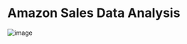 # Amazon Sales Data Analysis

![image](https://user-images.githubusercontent.com/60937657/225815208-918d3230-6a6f-44eb-839c-7cb9f26de26a.png)
